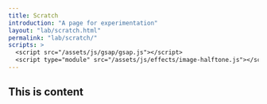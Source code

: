```yaml
---
title: Scratch
introduction: "A page for experimentation"
layout: "lab/scratch.html"
permalink: "lab/scratch/"
scripts: >
  <script src="/assets/js/gsap/gsap.js"></script>
  <script type="module" src="/assets/js/effects/image-halftone.js"></script>
---
```


<!-- @format -->

This is content
-
